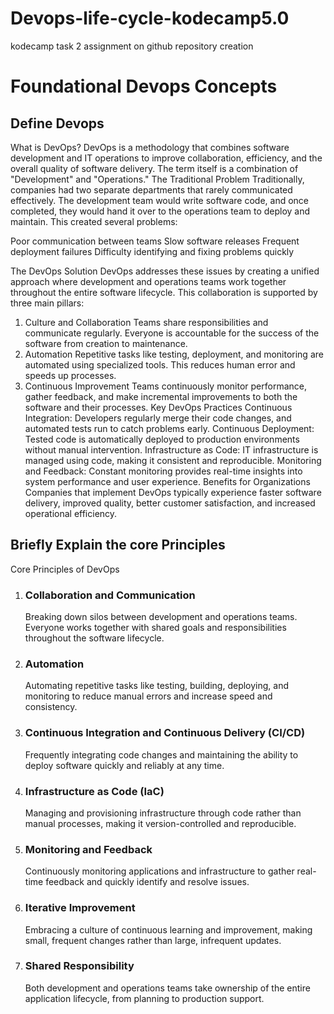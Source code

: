 # Devops-life-cycle-kodecamp5.0
kodecamp task 2 assignment on github repository creation
<h1>Foundational Devops Concepts</h1>
<h2>Define Devops</h2>
<p>What is DevOps?
DevOps is a methodology that combines software development and IT operations to improve collaboration, efficiency, and the overall quality of software delivery. The term itself is a combination of "Development" and "Operations."
The Traditional Problem
Traditionally, companies had two separate departments that rarely communicated effectively. The development team would write software code, and once completed, they would hand it over to the operations team to deploy and maintain. This created several problems:

Poor communication between teams
Slow software releases
Frequent deployment failures
Difficulty identifying and fixing problems quickly

The DevOps Solution
DevOps addresses these issues by creating a unified approach where development and operations teams work together throughout the entire software lifecycle. This collaboration is supported by three main pillars:
1. Culture and Collaboration
Teams share responsibilities and communicate regularly. Everyone is accountable for the success of the software from creation to maintenance.
2. Automation
Repetitive tasks like testing, deployment, and monitoring are automated using specialized tools. This reduces human error and speeds up processes.
3. Continuous Improvement
Teams continuously monitor performance, gather feedback, and make incremental improvements to both the software and their processes.
Key DevOps Practices
Continuous Integration: Developers regularly merge their code changes, and automated tests run to catch problems early.
Continuous Deployment: Tested code is automatically deployed to production environments without manual intervention.
Infrastructure as Code: IT infrastructure is managed using code, making it consistent and reproducible.
Monitoring and Feedback: Constant monitoring provides real-time insights into system performance and user experience.
Benefits for Organizations
Companies that implement DevOps typically experience faster software delivery, improved quality, better customer satisfaction, and increased operational efficiency.</p>
<h2>Briefly Explain the core Principles</h2>
<p>Core Principles of DevOps
  <ol>
    <li>
      <h3>Collaboration and Communication</h3><p>Breaking down silos between development and operations teams. Everyone works together with shared goals and responsibilities throughout the software lifecycle.
</p>
    </li>
    <li>
      <h3> Automation</h3><p>Automating repetitive tasks like testing, building, deploying, and monitoring to reduce manual errors and increase speed and consistency.</p>
    </li>
    <li>
      <h3> Continuous Integration and Continuous Delivery (CI/CD)</h3><p>Frequently integrating code changes and maintaining the ability to deploy software quickly and reliably at any time.</p>
    </li>
    <li>
      <h3>Infrastructure as Code (IaC)</h3><p>Managing and provisioning infrastructure through code rather than manual processes, making it version-controlled and reproducible.</p>
    </li>
    <li>
      <h3> Monitoring and Feedback</h3><p>Continuously monitoring applications and infrastructure to gather real-time feedback and quickly identify and resolve issues.</p>
    </li>
    <li>
      <h3> Iterative Improvement</h3><p>Embracing a culture of continuous learning and improvement, making small, frequent changes rather than large, infrequent updates.</p>
    </li>
    <li>
      <h3>Shared Responsibility</h3><p>Both development and operations teams take ownership of the entire application lifecycle, from planning to production support.</p>
